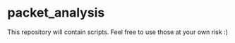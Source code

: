 # packet_analysis

This repository will contain scripts. Feel free to use those at your own risk :) 
